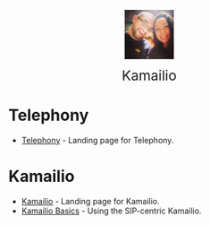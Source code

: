 <img
    src="./images/BrentAndMandi.jpg"
    width="88"
    style="display: block; width: 88px; margin: auto; margin-bottom: 1em"
/><span style="display: block; text-align: center; font-size: 1.75em;"> Kamailio </span>


# Telephony  
- [Telephony](/telephony/) - Landing page for Telephony.  

# Kamailio  
- [Kamailio](/telephony/kamailio/) - Landing page for Kamailio.  
- [Kamailio Basics](/telephony/kamailio/kamailio_basics) - Using the SIP-centric Kamailio.  
